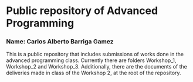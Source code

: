 # Public repository of Advanced Programming
### Name: Carlos Alberto Barriga Gamez 
This is a public repository that includes submissions of works done in the advanced programming class.
Currently there are folders Workshop_1,  Workshop_2 and Workshop_3. Additionally, there are the documents of the deliveries made in class of the Workshop 2, at the root of the repository.
